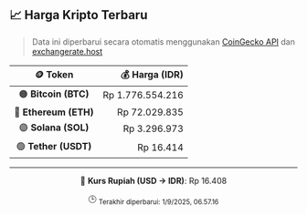 

<!-- HARGA_KRIPTO -->
## 📈 Harga Kripto Terbaru

> Data ini diperbarui secara otomatis menggunakan [CoinGecko API](https://www.coingecko.com/) dan [exchangerate.host](https://exchangerate.host/)

<div align="center">

| 🪙 Token | 💰 Harga (IDR) |
|:------:|---------------:|
| 🟠 **Bitcoin (BTC)**   | Rp 1.776.554.216 |
| 🔵 **Ethereum (ETH)**  | Rp 72.029.835 |
| 🟣 **Solana (SOL)**    | Rp 3.296.973 |
| 🟢 **Tether (USDT)**   | Rp 16.414 |

---

💱 **Kurs Rupiah (USD → IDR)**: Rp 16.408

🕒 <sub>Terakhir diperbarui: 1/9/2025, 06.57.16</sub>

</div>
<!-- /HARGA_KRIPTO -->